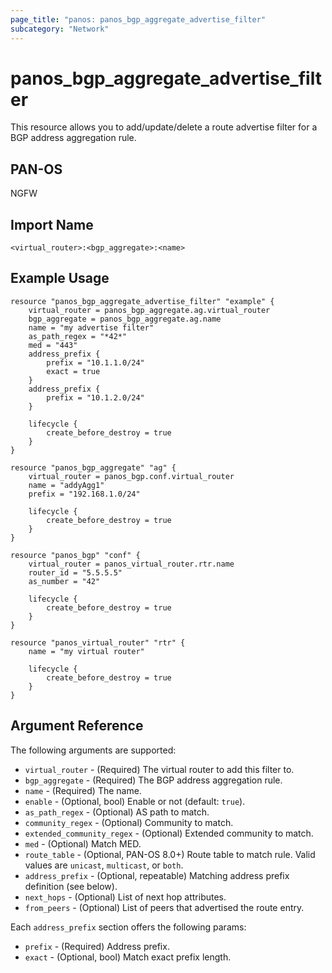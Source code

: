 ```yaml
---
page_title: "panos: panos_bgp_aggregate_advertise_filter"
subcategory: "Network"
---
```


# panos_bgp_aggregate_advertise_filter

This resource allows you to add/update/delete a route advertise filter for a
BGP address aggregation rule.


## PAN-OS

NGFW


## Import Name

```shell
<virtual_router>:<bgp_aggregate>:<name>
```


## Example Usage

```hcl
resource "panos_bgp_aggregate_advertise_filter" "example" {
    virtual_router = panos_bgp_aggregate.ag.virtual_router
    bgp_aggregate = panos_bgp_aggregate.ag.name
    name = "my advertise filter"
    as_path_regex = "*42*"
    med = "443"
    address_prefix {
        prefix = "10.1.1.0/24"
        exact = true
    }
    address_prefix {
        prefix = "10.1.2.0/24"
    }

    lifecycle {
        create_before_destroy = true
    }
}

resource "panos_bgp_aggregate" "ag" {
    virtual_router = panos_bgp.conf.virtual_router
    name = "addyAgg1"
    prefix = "192.168.1.0/24"

    lifecycle {
        create_before_destroy = true
    }
}

resource "panos_bgp" "conf" {
    virtual_router = panos_virtual_router.rtr.name
    router_id = "5.5.5.5"
    as_number = "42"

    lifecycle {
        create_before_destroy = true
    }
}

resource "panos_virtual_router" "rtr" {
    name = "my virtual router"

    lifecycle {
        create_before_destroy = true
    }
}
```

## Argument Reference

The following arguments are supported:

* `virtual_router` - (Required) The virtual router to add this filter to.
* `bgp_aggregate` - (Required) The BGP address aggregation rule.
* `name` - (Required) The name.
* `enable` - (Optional, bool) Enable or not (default: `true`).
* `as_path_regex` - (Optional) AS path to match.
* `community_regex` - (Optional) Community to match.
* `extended_community_regex` - (Optional) Extended community to match.
* `med` - (Optional) Match MED.
* `route_table` - (Optional, PAN-OS 8.0+) Route table to match rule.  Valid
  values are `unicast`, `multicast`, or `both`.
* `address_prefix` - (Optional, repeatable) Matching address prefix definition
  (see below).
* `next_hops` - (Optional) List of next hop attributes.
* `from_peers` - (Optional) List of peers that advertised the route entry.

Each `address_prefix` section offers the following params:

* `prefix` - (Required) Address prefix.
* `exact` - (Optional, bool) Match exact prefix length.
